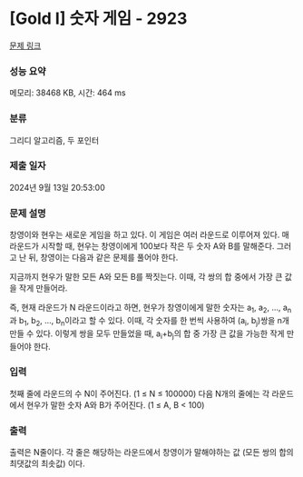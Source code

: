 # [Gold I] 숫자 게임 - 2923 

[문제 링크](https://www.acmicpc.net/problem/2923) 

### 성능 요약

메모리: 38468 KB, 시간: 464 ms

### 분류

그리디 알고리즘, 두 포인터

### 제출 일자

2024년 9월 13일 20:53:00

### 문제 설명

<p>창영이와 현우는 새로운 게임을 하고 있다. 이 게임은 여러 라운드로 이루어져 있다. 매 라운드가 시작할 때, 현우는 창영이에게 100보다 작은 두 숫자 A와 B를 말해준다. 그러고 난 뒤, 창영이는 다음과 같은 문제를 풀어야 한다. </p>

<p>지금까지 현우가 말한 모든 A와 모든 B를 짝짓는다. 이때, 각 쌍의 합 중에서 가장 큰 값을 작게 만들어라.</p>

<p>즉, 현재 라운드가 N 라운드이라고 하면, 현우가 창영이에게 말한 숫자는 a<sub>1</sub>, a<sub>2</sub>, ..., a<sub>n</sub> 과 b<sub>1</sub>, b<sub>2</sub>, ..., b<sub>n</sub>이라고 할 수 있다. 이때, 각 숫자를 한 번씩 사용하여 (a<sub>i</sub>, b<sub>j</sub>)쌍을 n개 만들 수 있다. 이렇게 쌍을 모두 만들었을 때, a<sub>i</sub>+b<sub>j</sub>의 합 중 가장 큰 값을 가능한 작게 만들어야 한다.</p>

### 입력 

 <p>첫째 줄에 라운드의 수 N이 주어진다. (1 ≤ N ≤ 100000) 다음 N개의 줄에는 각 라운드에서 현우가 말한 숫자 A와 B가 주어진다. (1 ≤ A, B < 100)</p>

### 출력 

 <p>출력은 N줄이다. 각 줄은 해당하는 라운드에서 창영이가 말해야하는 값 (모든 쌍의 합의 최댓값의 최솟값) 이다.</p>

